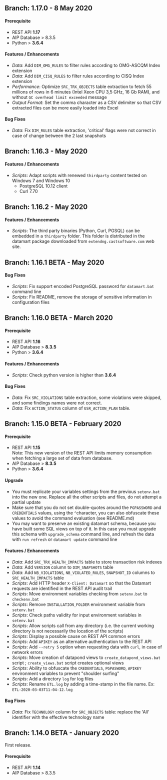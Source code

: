 ## Branch: 1.17.0 - 8 May 2020

#### Prerequisite

- REST API **1.17**<br>
- AIP Database > 8.3.5
- Python > **3.6.4**

#### Features / Enhancements

 - _Data_: Add ```DIM_OMG_RULES``` to filter rules according to OMG-ASCQM Index extension
 - _Data_: Add ```DIM_CISQ_RULES``` to filter rules according to CISQ Index extension
 - _Performance_: Optimize ```SRC_TRX_OBJECTS``` table extraction to fetch 55 millions of rows in 6 minutes (Intel Xeon CPU 3,5 GHz, 16 Gb RAM), and without ```GC overhead limit exceeded``` message
 - _Output Format_: Set the  comma character as a CSV delimiter so that CSV extracted files can be more easily loaded into Excel
 
#### Bug Fixes
 - _Data_: Fix ```DIM_RULES``` table extraction, 'critical' flags were not correct in case of change between the 2 last snapshots

## Branch: 1.16.3 - May 2020

#### Features / Enhancements

- _Scripts_: Adapt scripts with renewed ```thirdparty``` content tested on Windows 7 and Windows 10
  - PostgreSQL 10.12 client
  - Curl 7.70

## Branch: 1.16.2 - May 2020

#### Features / Enhancements

- _Scripts_: The third party binaries (Python, Curl, PGSQL) can be embedded in a ```thirdparty``` folder. This folder is distributed in the datamart package downloaded from ```extendng.castsoftware.com``` web site.

## Branch: 1.16.1 BETA - May 2020

#### Bug Fixes

- _Scripts_: Fix support encoded PostgreSQL password for ```datamart.bat``` command line
- _Scripts_: Fix README, remove the storage of sensitive information in configuration files

## Branch: 1.16.0 BETA - March 2020

#### Prerequisite

- REST API **1.16**<br>
- AIP Database > **8.3.5**
- Python > **3.6.4**

#### Features / Enhancements

- _Scripts_: Check python version is higher than **3.6.4**

#### Bug Fixes
 
 - _Data_: Fix ```SRC_VIOLATIONS``` table extraction, some violations were skipped, and some findings names were not correct.
 - _Data_: Fix ```ACTION_STATUS``` column of ```USR_ACTION_PLAN``` table. 

## Branch: 1.15.0 BETA - February 2020

#### Prerequisite

- REST API **1.15**<br>
Note: This new version of the REST API limits memory consumption when fetching a large set of data from database.
- AIP Database > **8.3.5**
- Python > **3.6.4**

#### Upgrade

- You must replicate your variables settings from the previous ```setenv.bat``` into the new one. Replace all the other scripts and files, do not attempt a partial update
- Make sure that you do not set double-quotes around the ```PGPASSWORD``` and ```CREDENTIALS``` values, using the ```^```character, you can also  obfuscate these values to avoid the command evaluation (see README.md)
- You may want to preserve an existing datamart schema, because you have built some SQL views on top of it. In this case you must upgrade this schema with ```upgrade_schema``` command line, and refresh the data with ```run refresh``` or ```datamart update``` command line

#### Features / Enhancements

- _Data_: Add ```SRC_TRX_HEALTH_IMPACTS``` table to store transaction risk indexes
- _Data_: Add ```VERSION``` column to ```DIM_SNAPSHOTS``` table
- _Data_: Add ```NB_VIOLATIONS```, ```NB_VIOLATED_RULES```, ```SNAPSHOT_ID``` columns to ```SRC_HEALTH_IMPACTS``` table
- _Scripts_: Add HTTP header ```X-Client: Datamart``` so that the Datamart requests are identified in the REST API audit trail
- _Scripts_: Move environment variables checking from ```setenv.bat``` to ```checkenv.bat```
- _Scripts_: Remove ```INSTALLATION_FOLDER``` environment variable from ```setenv.bat```
- _Scripts_: Check paths validity for input environment variables in ```setenv.bat```
- _Scripts_: Allow scripts call from any directory (i.e. the current working directory is not necessarily the location of the scripts)
- _Scripts_: Display a possible cause on REST API common errors
- _Scripts_: Add ```APIKEY``` as an alternative authentication to the REST API
- _Scripts_: Add ```--retry 5``` option when requesting data with ```curl```, in case of network errors
- _Scripts_: Move creation of datapond views to ```create_datapond_views.bat``` script ; `create_views.bat` script creates optional views
- _Scripts_: Ability to obfuscate the ```CREDENTIALS```, ```PGPASWORD```, ```APIKEY``` environment variables to prevent "shoulder surfing"
- _Scripts_: Add a directory ```log``` for log files
- _Scripts_: Rename ```ETL.log``` by adding a time-stamp in the file name. Ex: ```ETL-2020-03-03T11-04-12.log```
 
#### Bug Fixes

- _Data_: Fix ```TECHNOLOGY``` column for ```SRC_OBJECTS``` table: replace the 'All' identifier with the effective technology name

## Branch: 1.14.0 BETA - January 2020

First release.

#### Prerequisite

- REST API  **1.14**
- AIP Database > 8.3.5


